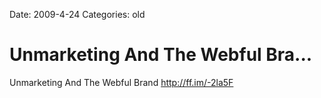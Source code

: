 Date: 2009-4-24
Categories: old

# Unmarketing And The Webful Bra...

Unmarketing And The Webful Brand <a href="http://ff.im/-2la5F" rel="nofollow">http://ff.im/-2la5F</a>
